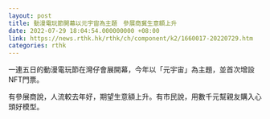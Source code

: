 ```yaml
---
layout: post
title: 動漫電玩節開幕以元宇宙為主題　參展商冀生意額上升
date: 2022-07-29 18:04:54.000000000 +08:00
link: https://news.rthk.hk/rthk/ch/component/k2/1660017-20220729.htm
categories: rthk
---
```


一連五日的動漫電玩節在灣仔會展開幕，今年以「元宇宙」為主題，並首次增設NFT門票。

有參展商說，人流較去年好，期望生意額上升。有市民說，用數千元幫親友購入心頭好模型。
